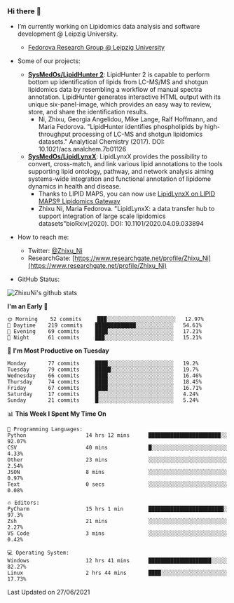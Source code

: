 ### Hi there 👋

- I’m currently working on Lipidomics data analysis and software development @ Leipzig University.
  + [Fedorova Research Group @ Leipzig University](https://home.uni-leipzig.de/fedorova/)
- Some of our projects:
  + **[SysMedOs/LipidHunter 2](https://github.com/SysMedOs/lipidhunter)**: LipidHunter 2 is capable to perform bottom up identification of lipids from LC-MS/MS and shotgun lipidomics data by resembling a workflow of manual spectra annotation. LipidHunter generates interactive HTML output with its unique six-panel-image, which provides an easy way to review, store, and share the identification results. 
    * Ni, Zhixu, Georgia Angelidou, Mike Lange, Ralf Hoffmann, and Maria Fedorova. "LipidHunter identifies phospholipids by high-throughput processing of LC-MS and shotgun lipidomics datasets." Analytical Chemistry (2017). DOI: 10.1021/acs.analchem.7b01126
  + **[SysMedOs/LipidLynxX](https://github.com/SysMedOs/LipidLynxX)**: LipidLynxX provides the possibility to convert, cross-match, and link various lipid annotations to the tools supporting lipid ontology, pathway, and network analysis aiming systems-wide integration and functional annotation of lipidome dynamics in health and disease.
    * Thanks to LIPID MAPS, you can now use [LipidLynxX on LIPID MAPS® Lipidomics Gateway](http://lipidmaps.org/lipidlynxx/)
    * Zhixu Ni, Maria Fedorova. "LipidLynxX: a data transfer hub to support integration of large scale lipidomics datasets"bioRxiv(2020). DOI: 10.1101/2020.04.09.033894
- How to reach me:
  + Twitter: [@Zhixu_Ni](https://twitter.com/Zhixu_Ni)
  + ResearchGate: [https://www.researchgate.net/profile/Zhixu_Ni](https://www.researchgate.net/profile/Zhixu_Ni)

- GitHub Status:

![ZhixuNi's github stats](https://github-readme-stats.vercel.app/api?username=ZhixuNi&show_icons=true&hide=issues)

<!--START_SECTION:waka-->
**I'm an Early 🐤** 

```text
🌞 Morning    52 commits     ███░░░░░░░░░░░░░░░░░░░░░░   12.97% 
🌆 Daytime    219 commits    █████████████░░░░░░░░░░░░   54.61% 
🌃 Evening    69 commits     ████░░░░░░░░░░░░░░░░░░░░░   17.21% 
🌙 Night      61 commits     ███░░░░░░░░░░░░░░░░░░░░░░   15.21%

```
📅 **I'm Most Productive on Tuesday** 

```text
Monday       77 commits     ████░░░░░░░░░░░░░░░░░░░░░   19.2% 
Tuesday      79 commits     █████░░░░░░░░░░░░░░░░░░░░   19.7% 
Wednesday    66 commits     ████░░░░░░░░░░░░░░░░░░░░░   16.46% 
Thursday     74 commits     ████░░░░░░░░░░░░░░░░░░░░░   18.45% 
Friday       67 commits     ████░░░░░░░░░░░░░░░░░░░░░   16.71% 
Saturday     17 commits     █░░░░░░░░░░░░░░░░░░░░░░░░   4.24% 
Sunday       21 commits     █░░░░░░░░░░░░░░░░░░░░░░░░   5.24%

```


📊 **This Week I Spent My Time On** 

```text
💬 Programming Languages: 
Python                   14 hrs 12 mins      ███████████████████████░░   92.07% 
CSV                      40 mins             █░░░░░░░░░░░░░░░░░░░░░░░░   4.33% 
Other                    23 mins             ░░░░░░░░░░░░░░░░░░░░░░░░░   2.54% 
JSON                     8 mins              ░░░░░░░░░░░░░░░░░░░░░░░░░   0.97% 
Text                     0 secs              ░░░░░░░░░░░░░░░░░░░░░░░░░   0.08%

🔥 Editors: 
PyCharm                  15 hrs 1 min        ████████████████████████░   97.3% 
Zsh                      21 mins             ░░░░░░░░░░░░░░░░░░░░░░░░░   2.27% 
VS Code                  3 mins              ░░░░░░░░░░░░░░░░░░░░░░░░░   0.42%

💻 Operating System: 
Windows                  12 hrs 41 mins      ████████████████████░░░░░   82.27% 
Linux                    2 hrs 44 mins       ████░░░░░░░░░░░░░░░░░░░░░   17.73%

```


 Last Updated on 27/06/2021
<!--END_SECTION:waka-->
